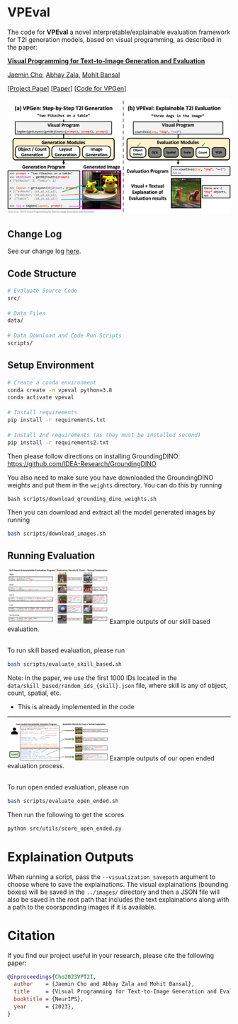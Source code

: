 # VPEval
The code for **VPEval** a novel interpretable/explainable evaluation framework for T2I generation models, based
on visual programming, as described in the paper:

**[Visual Programming for Text-to-Image Generation and Evaluation](https://arxiv.org/abs/2305.15328)**

[Jaemin Cho](https://j-min.io),
[Abhay Zala](https://aszala.com/),
[Mohit Bansal](https://www.cs.unc.edu/~mbansal/)

[[Project Page](https://vp-t2i.github.io)]
[[Paper](https://arxiv.org/abs/2305.15328)]
[[Code for VPGen](https://github.com/j-min/VPGen)]

<img width="800" src="assets/teaser_video.gif"/>
<br>

## Change Log
See our change log [here](CHANGELOG.md).

## Code Structure
```bash
# Evaluate Source Code
src/

# Data Files
data/

# Data Download and Code Run Scripts
scripts/
```

## Setup Environment
```bash
# Create a conda environment
conda create -n vpeval python=3.8
conda activate vpeval

# Install requirements
pip install -r requirements.txt

# Install 2nd requirements (as they must be installed second)
pip install -r requirements2.txt
```
Then please follow directions on installing GroundingDINO: https://github.com/IDEA-Research/GroundingDINO

You also need to make sure you have downloaded the GroundingDINO weights and put them in the `weights` directory.
You can do this by running
```
bash scripts/download_grounding_dino_weights.sh
```

Then you can download and extract all the model generated images by running
```bash
bash scripts/download_images.sh
```

## Running Evaluation
<img src="assets/vpeval_skill.png" style="max-width:45%;">
Example outputs of our skill based evaluation.
<br><br>

To run skill based evaluation, please run
```bash
bash scripts/evaluate_skill_based.sh
```

Note: In the paper, we use the first 1000 IDs located in the `data/skill_based/random_ids_{skill}.json` file, where skill is any of object, count, spatial, etc.
- This is already implemented in the code

<hr>

<img src="assets/vpeval_open.png" style="max-width:45%;">
Example outputs of our open ended evaluation process.
<br><br>

To run open ended evaluation, please run
```bash
bash scripts/evaluate_open_ended.sh
```

Then run the following to get the scores
```bash
python src/utils/score_open_ended.py
```

# Explaination Outputs
When running a script, pass the `--visualization_savepath` argument to choose where to save the explainations.
The visual explainations (bounding boxes) will be saved in the `../images/` directory and then a JSON file
will also be saved in the root path that includes the text explainations along with a path to the coorsponding images if it is available.

# Citation

If you find our project useful in your research, please cite the following paper:

```bibtex
@inproceedings{Cho2023VPT2I,
  author    = {Jaemin Cho and Abhay Zala and Mohit Bansal},
  title     = {Visual Programming for Text-to-Image Generation and Evaluation},
  booktitle = {NeurIPS},
  year      = {2023},
}
```
